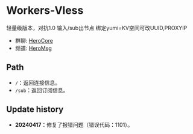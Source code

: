 # Workers-Vless

轻量级版本，对抗1.0
输入/sub出节点
绑定yumi=KV空间可改UUID,PROXYIP

- 群聊: [HeroCore](https://t.me/HeroCore)
- 频道: [HeroMsg](https://t.me/HeroMsg)
  
## Path

- `/`：返回连接信息。
- `/sub`：返回订阅信息。

## Update history

- **20240417**：修复了报错问题（错误代码：1101）。
